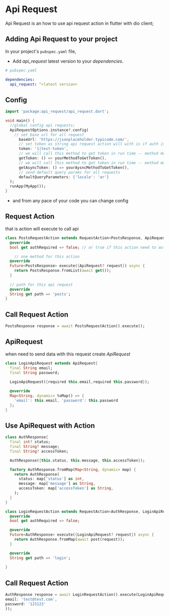# Api Request

Api Request is an how to use api request action in flutter with dio client;

## Adding Api Request to your project

In your project's `pubspec.yaml` file,

* Add *api_request* latest version to your *dependencies*.

```yaml
# pubspec.yaml

dependencies:
  api_request: ^<latest version>

```
## Config
```dart
import 'package:api_request/api_request.dart';

void main() {
  //global config api requests;
  ApiRequestOptions.instance?.config(
    // set base url for all request
      baseUrl: 'https://jsonplaceholder.typicode.com/',
      // set token as string api request action will with is if auth is required
      token: '1|test-token',
      // we will call this method to get token in run time -- method must be return string
      getToken: () => yourMethodToGetToken(),
      // we will call this method to get token in run time -- method must be return Future<string>
      getAsyncToken: () => yourAysncMethodToGetToken(),
      // send default query params for all requests
      defaultQueryParameters: {'locale': 'ar'}
  );
  runApp(MyApp());
}

```
* and from any pace of your code you can change config

## Request Action
that is action  will execute to call api
``` dart
class PostsRequestAction extends RequestAction<PostsResponse, ApiRequest> {
  @override
  bool get authRequired => false; // or true if this action need to auth we will send access_token

    // one method for this action
  @override
  Future<PostsResponse> execute({ApiRequest? request}) async {
    return PostsResponse.fromList(await get());
  }
  
  // path for this api request
  @override
  String get path => 'posts';
}
```
## Call Request Action
``` dart
PostsResponse response = await PostsRequestAction().execute();
```

## ApiRequest
when need to send data with this request create *ApiRequest*
``` dart
class LoginApiRequest extends ApiRequest{
  final String email;
  final String password;
  
  LoginApiRequest({required this.email,required this.password});

  @override
  Map<String, dynamic> toMap() => {
    'email': this.email, 'password': this.password
  };
}
```
## Use ApiRequest with Action
``` dart
class AuthResponse{
  final int? status;
  final String? message;
  final String? accessToken;

  AuthResponse({this.status, this.message, this.accessToken});

  factory AuthResponse.fromMap(Map<String, dynamic> map) {
    return AuthResponse(
      status: map['status'] as int,
      message: map['message'] as String,
      accessToken: map['accessToken'] as String,
    );
  }
}

class LoginRequestAction extends RequestAction<AuthResponse, LoginApiRequest>{
  @override
  bool get authRequired => false;

  @override
  Future<AuthResponse> execute({LoginApiRequest? request}) async {
    return AuthResponse.fromMap(await post(request));
  }

  @override
  String get path => 'login';
  
}
```
## Call Request Action
``` dart
AuthResponse response = await LoginRequestAction().execute(LoginApiRequest(
email: 'test@test.com',
password: '123123'
));
```